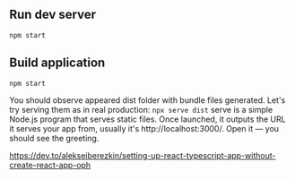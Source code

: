 ## Run dev server

`npm start`

## Build application

`npm start`

You should observe appeared dist folder with bundle files generated. Let's try serving them as in real production:
`npx serve dist`
serve is a simple Node.js program that serves static files. Once launched, it outputs the URL it serves your app from, usually it's http://localhost:3000/. Open it — you should see the greeting.

https://dev.to/alekseiberezkin/setting-up-react-typescript-app-without-create-react-app-oph
